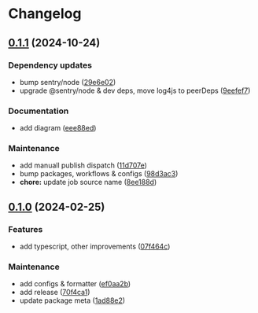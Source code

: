 # Changelog

## [0.1.1](https://github.com/xseman/log4js-appender-sentry/compare/v0.1.0...v0.1.1) (2024-10-24)


### Dependency updates

* bump sentry/node ([29e6e02](https://github.com/xseman/log4js-appender-sentry/commit/29e6e02658364582bb6662a0002999d2f1cc53da))
* upgrade @sentry/node & dev deps, move log4js to peerDeps ([9eefef7](https://github.com/xseman/log4js-appender-sentry/commit/9eefef70272bd66f4f93af18f15863bdce4aecf1))


### Documentation

* add diagram ([eee88ed](https://github.com/xseman/log4js-appender-sentry/commit/eee88ed51ea628511dc01bfb59aba45fb4b7a1d8))


### Maintenance

* add manuall publish dispatch ([11d707e](https://github.com/xseman/log4js-appender-sentry/commit/11d707e64682f6629f6f4bc37d65dd9edf89a5d7))
* bump packages, workflows & configs ([98d3ac3](https://github.com/xseman/log4js-appender-sentry/commit/98d3ac3fcc49683d045a6226a1c6da0d4e82c763))
* **chore:** update job source name ([8ee188d](https://github.com/xseman/log4js-appender-sentry/commit/8ee188d085f96cec1f48b17be16c593dd90bbd11))

## [0.1.0](https://github.com/arch-group/log4js-appender-sentry/compare/v0.0.1...v0.1.0) (2024-02-25)


### Features

* add typescript, other improvements ([07f464c](https://github.com/arch-group/log4js-appender-sentry/commit/07f464c81aad9cb1b445a6e27d1257ae3ea52534))


### Maintenance

* add configs & formatter ([ef0aa2b](https://github.com/arch-group/log4js-appender-sentry/commit/ef0aa2bfcf8967ce81546b72d858558a3fbdfab1))
* add release ([70f4ca1](https://github.com/arch-group/log4js-appender-sentry/commit/70f4ca1ef673afca361ee9907b457856fe0d4f68))
* update package meta ([1ad88e2](https://github.com/arch-group/log4js-appender-sentry/commit/1ad88e24bfe58c14c8cdd745deb470802a832ab4))

